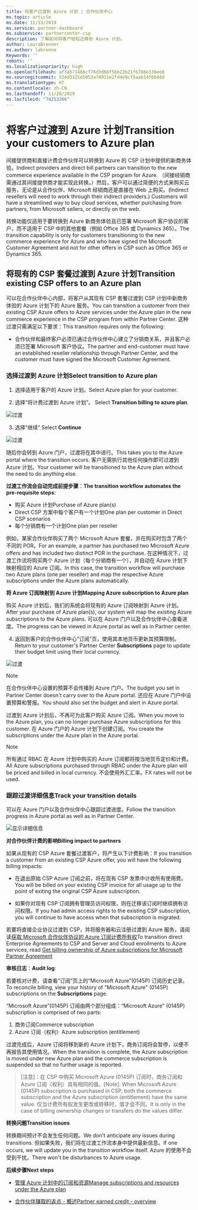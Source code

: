 ```yaml
---
title: 将客户过渡到 Azure 计划 | 合作伙伴中心
ms.topic: article
ms.date: 11/13/2019
ms.service: partner-dashboard
ms.subservice: partnercenter-csp
description: 了解如何将客户轻松迁移到 Azure 计划。
author: LauraBrenner
ms.author: labrenne
Keywords: ''
robots: ''
ms.localizationpriority: high
ms.openlocfilehash: af3a57146bcf76d3d68f5bb22b21f6788e336ee8
ms.sourcegitcommit: 524d3121e5053a74911e2fd4e9cf5aab14f6b48d
ms.translationtype: HT
ms.contentlocale: zh-CN
ms.lasthandoff: 11/20/2019
ms.locfileid: "74253266"
---
```

# <a name="transition-your-customers-to-azure-plan"></a><span data-ttu-id="14925-103">将客户过渡到 Azure 计划</span><span class="sxs-lookup"><span data-stu-id="14925-103">Transition your customers to Azure plan</span></span>

<span data-ttu-id="14925-104">间接提供商和直接计费合作伙伴可以转换到 Azure 的 CSP 计划中提供的新商务体验。</span><span class="sxs-lookup"><span data-stu-id="14925-104">Indirect providers and direct bill partners can transition to the new commerce experience available in the CSP program for Azure.</span></span> <span data-ttu-id="14925-105">（间接经销商需通过其间接提供商才能实现此转换。）然后，客户可以通过简便的方式来购买云服务，无论是从合作伙伴、Microsoft 经销商还是直接在 Web 上购买。</span><span class="sxs-lookup"><span data-stu-id="14925-105">(Indirect resellers will need to work through their indirect providers.) Customers will have a streamlined way to buy cloud services, whether purchasing from partners, from Microsoft sellers, or directly on the web.</span></span>

<span data-ttu-id="14925-106">转换功能仅适用于要转换到 Azure 新商务体验且已签署 Microsoft 客户协议的客户，而不适用于 CSP 中的其他套餐（例如 Office 365 或 Dynamics 365）。</span><span class="sxs-lookup"><span data-stu-id="14925-106">The transition capability is only for customers transitioning to the new commerce experience for Azure and who have signed the Microsoft Customer Agreement and not for other offers in CSP such as Office 365 or Dynamics 365.</span></span>

## <a name="transition-existing-csp-offers-to-an-azure-plan"></a><span data-ttu-id="14925-107">将现有的 CSP 套餐过渡到 Azure 计划</span><span class="sxs-lookup"><span data-stu-id="14925-107">Transition existing CSP offers to an Azure plan</span></span>

<span data-ttu-id="14925-108">可以在合作伙伴中心内部，将客户从其现有 CSP 套餐过渡到 CSP 计划中新商务体验的 Azure 计划下的 Azure 服务。</span><span class="sxs-lookup"><span data-stu-id="14925-108">You can transition a customer from their existing CSP Azure offers to Azure services under the Azure plan in the new commerce experience in the CSP program from within Partner Center.</span></span> <span data-ttu-id="14925-109">这种过渡只需满足以下要求：</span><span class="sxs-lookup"><span data-stu-id="14925-109">This transition requires only the following:</span></span>

- <span data-ttu-id="14925-110">合作伙伴和最终客户必须已通过合作伙伴中心建立了分销商关系，并且客户必须已签署 Microsoft 客户协议。</span><span class="sxs-lookup"><span data-stu-id="14925-110">The partner and end-customer must have an established reseller relationship through Partner Center, and the customer must have signed the Microsoft Customer Agreement.</span></span>

### <a name="select-transition-to-azure-plan"></a><span data-ttu-id="14925-111">选择过渡到 Azure 计划</span><span class="sxs-lookup"><span data-stu-id="14925-111">Select transition to Azure plan</span></span>

1. <span data-ttu-id="14925-112">选择适用于客户的 Azure 计划。</span><span class="sxs-lookup"><span data-stu-id="14925-112">Select Azure plan for your customer.</span></span>

2. <span data-ttu-id="14925-113">选择“将计费过渡到 Azure 计划”。 </span><span class="sxs-lookup"><span data-stu-id="14925-113">Select **Transition billing to azure plan**.</span></span>

![过渡](images/azure/transition1.png)

3. <span data-ttu-id="14925-115">选择“继续” </span><span class="sxs-lookup"><span data-stu-id="14925-115">Select **Continue**</span></span>

![过渡](images/azure/transition2.png)

<span data-ttu-id="14925-117">随后你会转到 Azure 门户，过渡将在其中进行。</span><span class="sxs-lookup"><span data-stu-id="14925-117">This takes you to the Azure portal where the transition occurs.</span></span> <span data-ttu-id="14925-118">客户无需执行其他任何操作即可过渡到 Azure 计划。</span><span class="sxs-lookup"><span data-stu-id="14925-118">Your customer will be transitioned to the Azure plan without the need to do anything else.</span></span> 

<span data-ttu-id="14925-119">**过渡工作流会自动完成前提步骤**：</span><span class="sxs-lookup"><span data-stu-id="14925-119">**The transition workflow automates the pre-requisite steps**:</span></span> 

- <span data-ttu-id="14925-120">购买 Azure 计划</span><span class="sxs-lookup"><span data-stu-id="14925-120">Purchase of Azure plan(s)</span></span> 
- <span data-ttu-id="14925-121">Direct CSP 方案中每个客户有一个计划</span><span class="sxs-lookup"><span data-stu-id="14925-121">One plan per customer in Direct CSP scenarios</span></span>  
- <span data-ttu-id="14925-122">每个分销商有一个计划</span><span class="sxs-lookup"><span data-stu-id="14925-122">One plan per reseller</span></span>  

<span data-ttu-id="14925-123">例如，某家合作伙伴购买了两个 Microsoft Azure 套餐，并在购买时包含了两个不同的 POR。</span><span class="sxs-lookup"><span data-stu-id="14925-123">For an example, a partner has purchased two Microsoft Azure offers and has included two distinct POR in the purchase.</span></span> <span data-ttu-id="14925-124">在这种情况下，过渡工作流将购买两个 Azure 计划（每个分销商有一个），并自动在 Azure 计划下映射相应的 Azure 订阅。</span><span class="sxs-lookup"><span data-stu-id="14925-124">In this case, the transition workflow will purchase two Azure plans (one per reseller) and map the respective Azure subscriptions under the Azure plans automatically.</span></span>  

<span data-ttu-id="14925-125">**将 Azure 订阅映射到 Azure 计划**</span><span class="sxs-lookup"><span data-stu-id="14925-125">**Mapping Azure subscription to Azure plan**</span></span>

<span data-ttu-id="14925-126">购买 Azure 计划后，我们的系统会将现有的 Azure 订阅映射到 Azure 计划。</span><span class="sxs-lookup"><span data-stu-id="14925-126">After your purchase of Azure plan(s), our system will map the existing Azure subscriptions to the Azure plans.</span></span> <span data-ttu-id="14925-127">可以在 Azure 门户以及合作伙伴中心查看进度。</span><span class="sxs-lookup"><span data-stu-id="14925-127">The progress can be viewed in Azure portal as well as in Partner center.</span></span> 

4. <span data-ttu-id="14925-128">返回到客户的合作伙伴中心“订阅”页，使用其本地货币更新其预算限制。 </span><span class="sxs-lookup"><span data-stu-id="14925-128">Return to your customer's Partner Center **Subscriptions** page to update their budget limit using their local currency.</span></span> 

![过渡](images/azure/transition3.png)

>[!NOTE]
><span data-ttu-id="14925-130">在合作伙伴中心设置的预算不会传播到 Azure 门户。</span><span class="sxs-lookup"><span data-stu-id="14925-130">The budget you set in Partner Center doesn't carry over to the Azure portal.</span></span> <span data-ttu-id="14925-131">还应在 Azure 门户中设置预算和警报。</span><span class="sxs-lookup"><span data-stu-id="14925-131">You should also set the budget and alert in Azure portal.</span></span>

<span data-ttu-id="14925-132">过渡到 Azure 计划后，不再可为此客户购买 Azure 订阅。</span><span class="sxs-lookup"><span data-stu-id="14925-132">When you move to the Azure plan, you can no longer purchase Azure subscriptions for this customer.</span></span> <span data-ttu-id="14925-133">在 Azure 门户的 Azure 计划下创建订阅。</span><span class="sxs-lookup"><span data-stu-id="14925-133">You create the subscriptions under the Azure plan in the Azure portal.</span></span>

>[!NOTE]
> <span data-ttu-id="14925-134">所有通过 RBAC 在 Azure 计划中购买的 Azure 订阅都将按当地货币定价和计费。</span><span class="sxs-lookup"><span data-stu-id="14925-134">All Azure subscriptions purchased through RBAC under the Azure plan will be priced and billed in local currency.</span></span> <span data-ttu-id="14925-135">不会使用外汇汇率。</span><span class="sxs-lookup"><span data-stu-id="14925-135">FX rates will not be used.</span></span>

### <a name="track-your-transition-details"></a><span data-ttu-id="14925-136">跟踪过渡详细信息</span><span class="sxs-lookup"><span data-stu-id="14925-136">Track your transition details</span></span>

<span data-ttu-id="14925-137">可以在 Azure 门户以及合作伙伴中心跟踪过渡进度。</span><span class="sxs-lookup"><span data-stu-id="14925-137">Follow the transition progress in Azure portal as well as in Partner Center.</span></span>

![显示详细信息](images/azure/details1.png)

<span data-ttu-id="14925-139">**对合作伙伴计费的影响**</span><span class="sxs-lookup"><span data-stu-id="14925-139">**Billing impact to partners**</span></span>

<span data-ttu-id="14925-140">如果从现有的 CSP Azure 套餐过渡客户，将产生以下计费影响：</span><span class="sxs-lookup"><span data-stu-id="14925-140">If you transition a customer from an existing CSP Azure offer, you will have the following billing impacts:</span></span>

- <span data-ttu-id="14925-141">在退出原始 CSP Azure 订阅之前，将在现有 CSP 发票中计收所有使用费。</span><span class="sxs-lookup"><span data-stu-id="14925-141">You will be billed on your existing CSP invoice for all usage up to the point of exiting the original CSP Azure subscription.</span></span>

- <span data-ttu-id="14925-142">如果你对现有 CSP 订阅拥有管理员访问权限，则在迁移该订阅时继续拥有访问权限。</span><span class="sxs-lookup"><span data-stu-id="14925-142">If you had admin access rights to the existing CSP subscription, you will continue to have access when that subscription is migrated.</span></span>

<span data-ttu-id="14925-143">若要将直接企业协议过渡到 CSP，并将服务器和云注册过渡到 Azure 服务，请阅读[获取 Microsoft 合作伙伴协议的 Azure 订阅计费所有权](https://docs.microsoft.com/azure/billing/mpa-request-ownership)</span><span class="sxs-lookup"><span data-stu-id="14925-143">To transition direct Enterprise Agreements to CSP and Server and Cloud enrollments to Azure services, read [Get billing ownership of Azure subscriptions for Microsoft Partner Agreement](https://docs.microsoft.com/azure/billing/mpa-request-ownership)</span></span>

<span data-ttu-id="14925-144">**审核日志**：</span><span class="sxs-lookup"><span data-stu-id="14925-144">**Audit log**:</span></span>

<span data-ttu-id="14925-145">若要核对计费，请查看“订阅”页上的“Microsoft Azure”(0145P) 订阅历史记录。 </span><span class="sxs-lookup"><span data-stu-id="14925-145">To reconcile billing, view your history of “Microsoft Azure" (0145P) subscriptions on the **Subscriptions** page.</span></span> 

<span data-ttu-id="14925-146">“Microsoft Azure”(0145P) 订阅由两个部分组成：</span><span class="sxs-lookup"><span data-stu-id="14925-146">“Microsoft Azure" (0145P) subscription is comprised of two parts:</span></span>
1. <span data-ttu-id="14925-147">商务订阅</span><span class="sxs-lookup"><span data-stu-id="14925-147">Commerce subscription</span></span> 
2. <span data-ttu-id="14925-148">Azure 订阅（权利）</span><span class="sxs-lookup"><span data-stu-id="14925-148">Azure subscription (entitlement)</span></span>

<span data-ttu-id="14925-149">过渡完成后，Azure 订阅将移到新的 Azure 计划下，商务订阅将会暂停，以便不再报告其使用情况。</span><span class="sxs-lookup"><span data-stu-id="14925-149">When the transition is complete, the Azure subscription is moved under new Azure plan and the commerce subscription is suspended so that no further usage is reported.</span></span>  

><span data-ttu-id="14925-150">[注意]：在 CSP 中购买 Microsoft Azure (0145P) 订阅时，商务订阅和 Azure 订阅（权利）具有相同的值。</span><span class="sxs-lookup"><span data-stu-id="14925-150">[Note]: When Microsoft Azure (0145P) subscription is purchased in CSP, both the commerce subscription and the Azure subscription (entitlement) have the same value.</span></span> <span data-ttu-id="14925-151">仅当计费所有权发生更改或转移时，值才会不同。</span><span class="sxs-lookup"><span data-stu-id="14925-151">It is only in the case of billing ownership changes or transfers do the values differ.</span></span> 

<span data-ttu-id="14925-152">**转换问题**</span><span class="sxs-lookup"><span data-stu-id="14925-152">**Transition issues**</span></span>

<span data-ttu-id="14925-153">转换期间预计不会发生任何问题。</span><span class="sxs-lookup"><span data-stu-id="14925-153">We don't anticipate any issues during transitions.</span></span> <span data-ttu-id="14925-154">但如果失败，我们将在过渡工作流本身中提供最新信息。</span><span class="sxs-lookup"><span data-stu-id="14925-154">If one occurs, we will update you in the transition workflow itself.</span></span> <span data-ttu-id="14925-155">Azure 的使用不会受到干扰。</span><span class="sxs-lookup"><span data-stu-id="14925-155">There won't be disturbances to Azure usage.</span></span>  

<span data-ttu-id="14925-156">**后续步骤**</span><span class="sxs-lookup"><span data-stu-id="14925-156">**Next steps**</span></span>

- [<span data-ttu-id="14925-157">管理 Azure 计划中的订阅和资源</span><span class="sxs-lookup"><span data-stu-id="14925-157">Manage subscriptions and resources under the Azure plan</span></span>](azure-plan-manage.md)

- [<span data-ttu-id="14925-158">合作伙伴赚取的返点 - 概述</span><span class="sxs-lookup"><span data-stu-id="14925-158">Partner earned credit - overview</span></span>](partner-earned-credit.md)



